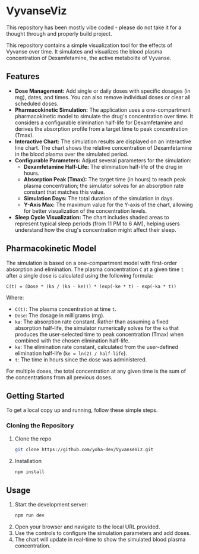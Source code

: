 # VyvanseViz

This repository has been mostly vibe coded - please do not take it for a thought through and properly build project.

This repository contains a simple visualization tool for the effects of Vyvanse over time. It simulates and visualizes the blood plasma concentration of Dexamfetamine, the active metabolite of Vyvanse.

## Features

- **Dose Management:** Add single or daily doses with specific dosages (in mg), dates, and times. You can also remove individual doses or clear all scheduled doses.
- **Pharmacokinetic Simulation:** The application uses a one-compartment pharmacokinetic model to simulate the drug's concentration over time. It considers a configurable elimination half-life for Dexamfetamine and derives the absorption profile from a target time to peak concentration (Tmax).
- **Interactive Chart:** The simulation results are displayed on an interactive line chart. The chart shows the relative concentration of Dexamfetamine in the blood plasma over the simulated period.
- **Configurable Parameters:** Adjust several parameters for the simulation:
  - **Dexamfetamine Half-Life:** The elimination half-life of the drug in hours.
  - **Absorption Peak (Tmax):** The target time (in hours) to reach peak plasma concentration; the simulator solves for an absorption rate constant that matches this value.
  - **Simulation Days:** The total duration of the simulation in days.
  - **Y-Axis Max:** The maximum value for the Y-axis of the chart, allowing for better visualization of the concentration levels.
- **Sleep Cycle Visualization:** The chart includes shaded areas to represent typical sleep periods (from 11 PM to 6 AM), helping users understand how the drug's concentration might affect their sleep.

## Pharmacokinetic Model

The simulation is based on a one-compartment model with first-order absorption and elimination. The plasma concentration `C` at a given time `t` after a single dose is calculated using the following formula:

```
C(t) = (Dose * (ka / (ka - ke))) * (exp(-ke * t) - exp(-ka * t))
```

Where:

- `C(t)`: The plasma concentration at time `t`.
- `Dose`: The dosage in milligrams (mg).
- `ka`: The absorption rate constant. Rather than assuming a fixed absorption half-life, the simulator numerically solves for the `ka` that produces the user-selected time to peak concentration (Tmax) when combined with the chosen elimination half-life.
- `ke`: The elimination rate constant, calculated from the user-defined elimination half-life (`ke = ln(2) / half-life`).
- `t`: The time in hours since the dose was administered.

For multiple doses, the total concentration at any given time is the sum of the concentrations from all previous doses.

## Getting Started

To get a local copy up and running, follow these simple steps.

### Cloning the Repository

1. Clone the repo

   ```sh
   git clone https://github.com/yoha-dev/VyvanseViz.git

   ```

2. Installation

   ```sh
   npm install
   ```

## Usage

1.  Start the development server:
    ```sh
    npm run dev
    ```
2.  Open your browser and navigate to the local URL provided.
3.  Use the controls to configure the simulation parameters and add doses.
4.  The chart will update in real-time to show the simulated blood plasma concentration.

